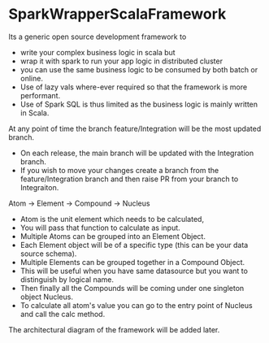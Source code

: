 # SparkWrapperScalaFramework
Its a generic open source development framework to 
- write your complex business logic in scala but
- wrap it with spark to run your app logic in distributed cluster
- you can use the same business logic to be consumed by both batch or online.
- Use of lazy vals where-ever required so that the framework is more performant.
- Use of Spark SQL is thus limited as the business logic is mainly written in Scala.

At any point of time the branch feature/Integration will be the most updated branch.
 - On each release, the main branch will be updated with the Integration branch.
 - If you wish to move your changes create a branch from the feature/Integration branch and then raise PR from your branch to Integraiton.

Atom -> Element -> Compound -> Nucleus
- Atom is the unit element which needs to be calculated, 
- You will pass that function to calculate as input.
- Multiple Atoms can be grouped into an Element Object.
- Each Element object will be of a specific type (this can  be your data source schema).
- Multiple Elements can be grouped together in a Compound Object.
- This will be useful when you have same datasource but you want to distinguish by logical name.
- Then finally all the Compounds will be coming under one singleton object Nucleus.
- To calculate all atom's value you can go to the entry point of Nucleus and call the calc method.

The architectural diagram of the framework will be added later.
